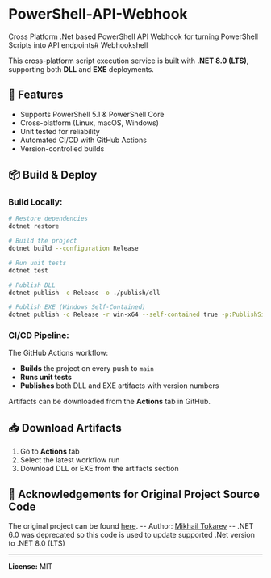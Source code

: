 # PowerShell-API-Webhook
Cross Platform .Net based PowerShell API Webhook for turning PowerShell Scripts into API endpoints# Webhookshell

This cross-platform script execution service is built with **.NET 8.0 (LTS)**, supporting both **DLL** and **EXE** deployments.

## 🚀 Features
- Supports PowerShell 5.1 & PowerShell Core
- Cross-platform (Linux, macOS, Windows)
- Unit tested for reliability
- Automated CI/CD with GitHub Actions
- Version-controlled builds

## 📦 Build & Deploy

### Build Locally:
```bash
# Restore dependencies
dotnet restore

# Build the project
dotnet build --configuration Release

# Run unit tests
dotnet test

# Publish DLL
dotnet publish -c Release -o ./publish/dll

# Publish EXE (Windows Self-Contained)
dotnet publish -c Release -r win-x64 --self-contained true -p:PublishSingleFile=true -o ./publish/exe
```

### CI/CD Pipeline:
The GitHub Actions workflow:
- **Builds** the project on every push to `main`
- **Runs unit tests**
- **Publishes** both DLL and EXE artifacts with version numbers

Artifacts can be downloaded from the **Actions** tab in GitHub.

## 📥 Download Artifacts
1. Go to **Actions** tab
2. Select the latest workflow run
3. Download DLL or EXE from the artifacts section

## 📜 Acknowledgements for Original Project Source Code
The original project can be found [here](https://github.com/MTokarev/webhookshell).
-- Author: [Mikhail Tokarev](https://github.com/MTokarev)
-- .NET 6.0 was deprecated so this code is used to update supported .Net version to .NET 8.0 (LTS) 

---
**License:** MIT

